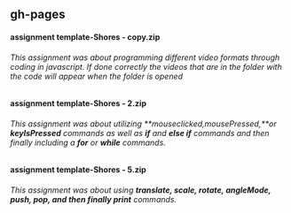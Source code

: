 ## gh-pages
#### assignment template-Shores - copy.zip 
###### This assignment was about programming different video formats through coding in javascript. If done correctly the videos that are in the folder with the code will appear when the folder is opened 
#### assignment template-Shores - 2.zip
###### This assignment was about utilizing **_mouseclicked,mousePressed,_**or **_keyIsPressed_** commands as well as **_if_** and **_else if_** commands and then finally including a **_for_** or **_while_** commands.
#### assignment template-Shores - 5.zip
###### This assignment was about using **_translate, scale, rotate, angleMode, push, pop, and then finally print_** commands.

